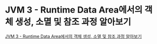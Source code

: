 # JVM 3 - Runtime Data Area에서의 객체 생성, 소멸 및 참조 과정 알아보기

[JVM 3 - Runtime Data Area에서의 객체 생성, 소멸 및 참조 과정 알아보기](https://loosie.tistory.com/847)